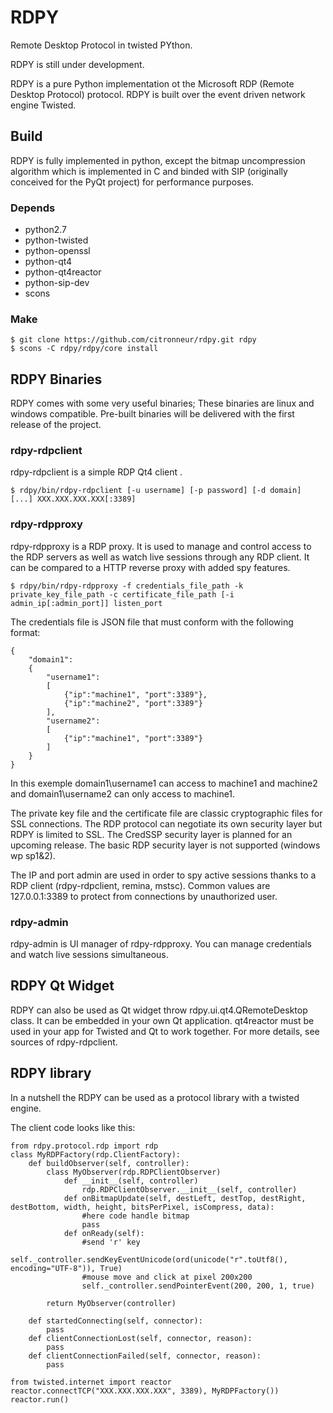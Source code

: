 # RDPY

Remote Desktop Protocol in twisted PYthon.

RDPY is still under development.

RDPY is a pure Python implementation ot the Microsoft RDP (Remote Desktop Protocol) protocol. RDPY is built over the event driven network engine Twisted.

## Build

RDPY is fully implemented in python, except the bitmap uncompression algorithm which is implemented in C and binded with SIP (originally conceived for the PyQt project) for performance purposes.

### Depends

* python2.7
* python-twisted
* python-openssl
* python-qt4
* python-qt4reactor
* python-sip-dev
* scons

### Make

```
$ git clone https://github.com/citronneur/rdpy.git rdpy
$ scons -C rdpy/rdpy/core install
```

## RDPY Binaries

RDPY comes with some very useful binaries; These binaries are linux and windows compatible. Pre-built binaries will be delivered with the first release of the project.

### rdpy-rdpclient

rdpy-rdpclient is a simple RDP Qt4 client .

```
$ rdpy/bin/rdpy-rdpclient [-u username] [-p password] [-d domain] [...] XXX.XXX.XXX.XXX[:3389]
```

### rdpy-rdpproxy

rdpy-rdpproxy is a RDP proxy. It is used to manage and control access to the RDP servers as well as watch live sessions through any RDP client. It can be compared to a HTTP reverse proxy with added spy features.

```
$ rdpy/bin/rdpy-rdpproxy -f credentials_file_path -k private_key_file_path -c certificate_file_path [-i admin_ip[:admin_port]] listen_port
```

The credentials file is JSON file that must conform with the following format:

```
{
	"domain1":
	{
		"username1":
		[
			{"ip":"machine1", "port":3389"},
			{"ip":"machine2", "port":3389"}
		],
		"username2":
		[
			{"ip":"machine1", "port":3389"}
		]
	}
}
```

In this exemple domain1\username1 can access to machine1 and machine2 and domain1\username2 can only access to machine1.

The private key file and the certificate file are classic cryptographic files for SSL connections. The RDP protocol can negotiate its own security layer but RDPY is limited to SSL. The CredSSP security layer is planned for an upcoming release. The basic RDP security layer is not supported (windows wp sp1&2).

The IP and port admin are used in order to spy active sessions thanks to a RDP client (rdpy-rdpclient, remina, mstsc). Common values are 127.0.0.1:3389 to protect from connections by unauthorized user.

### rdpy-admin

rdpy-admin is UI manager of rdpy-rdpproxy. You can manage credentials and watch live sessions simultaneous.

## RDPY Qt Widget

RDPY can also be used as Qt widget throw rdpy.ui.qt4.QRemoteDesktop class. It can be embedded in your own Qt application. qt4reactor must be used in your app for Twisted and Qt to work together. For more details, see sources of rdpy-rdpclient.

## RDPY library

In a nutshell the RDPY can be used as a protocol library with a twisted engine.

The client code looks like this:

```
from rdpy.protocol.rdp import rdp
class MyRDPFactory(rdp.ClientFactory):
    def buildObserver(self, controller):
        class MyObserver(rdp.RDPClientObserver)
			def __init__(self, controller)
				rdp.RDPClientObserver.__init__(self, controller)
			def onBitmapUpdate(self, destLeft, destTop, destRight, destBottom, width, height, bitsPerPixel, isCompress, data):
				#here code handle bitmap
				pass
			def onReady(self):
				#send 'r' key
				self._controller.sendKeyEventUnicode(ord(unicode("r".toUtf8(), encoding="UTF-8")), True)
				#mouse move and click at pixel 200x200
				self._controller.sendPointerEvent(200, 200, 1, true)

		return MyObserver(controller)

    def startedConnecting(self, connector):
        pass
    def clientConnectionLost(self, connector, reason):
        pass
    def clientConnectionFailed(self, connector, reason):
        pass

from twisted.internet import reactor
reactor.connectTCP("XXX.XXX.XXX.XXX", 3389), MyRDPFactory())
reactor.run()
```
